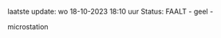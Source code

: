 laatste update: 
wo 18-10-2023 18:10   uur 
Status: FAALT - geel - 
<div class="service Y">microstation</div>